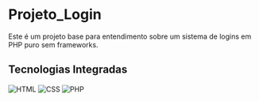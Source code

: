 # Projeto_Login

Este é um projeto base para entendimento sobre um sistema de logins em PHP puro sem frameworks.

## Tecnologias Integradas

<p>
  <img src="https://img.icons8.com/color/48/000000/html-5.png" alt="HTML" style="vertical-align: middle;"/>
  <img src="https://img.icons8.com/color/48/000000/css3.png" alt="CSS" style="vertical-align: middle;"/>
  <img src="https://img.icons8.com/officel/40/000000/php-logo.png" alt="PHP" style="vertical-align: middle; margin-right: 8px;"/>
</p>
